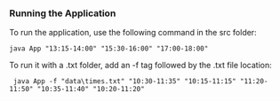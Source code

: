 ### Running the Application

To run the application, use the following command in the src folder:

```shell
java App "13:15-14:00" "15:30-16:00" "17:00-18:00"
```

To run it with a .txt folder, add an -f tag followed by the .txt file location:

```shell
 java App -f "data\times.txt" "10:30-11:35" "10:15-11:15" "11:20-11:50" "10:35-11:40" "10:20-11:20"
```
